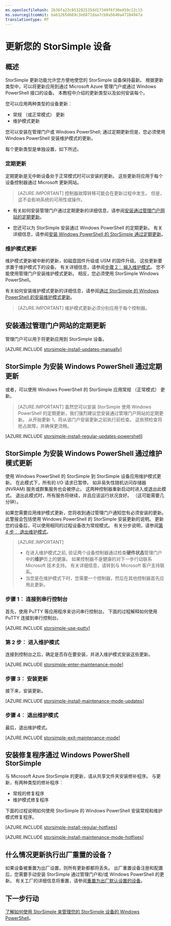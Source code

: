 ```yaml
---
ms.openlocfilehash: 2b36fa23c853282535dd17349f6f30e459c12c15
ms.sourcegitcommit: bab1265d669c3e6871daa7cb8a5640a47104947a
translationtype: MT
---
```

<properties
   pageTitle="更新您的 StorSimple 设备 |Microsoft Azure"
   description="说明如何使用 StorSimple 更新功能来安装常规和维护模式更新和修补程序。"
   services="storsimple"
   documentationCenter="NA"
   authors="SharS"
   manager="adinah"
   editor="" />
<tags 
   ms.service="storsimple"
   ms.devlang="NA"
   ms.topic="article"
   ms.tgt_pltfrm="NA"
   ms.workload="TBD"
   ms.date="08/19/2015"
   ms.author="v-sharos" />

# 更新您的 StorSimple 设备

## 概述

StorSimple 更新功能允许您方便地使您的 StorSimple 设备保持最新。 根据更新类型中，可以将更新应用到通过 Microsoft Azure 管理门户或通过 Windows PowerShell 接口的设备。 本教程中介绍的更新类型以及如何安装每个。

您可以应用两种类型的设备更新︰ 

- 常规 （或正常模式） 更新
- 维护模式更新

您可以安装在管理门户或 Windows PowerShell; 通过定期更新但是，您必须使用 Windows PowerShell 安装维护模式的更新。 

每个更新类型是单独设置，如下所述。

### 定期更新

定期更新是无中断设备处于正常模式时可以安装的更新。 这些更新将应用于每个设备控制器通过 Microsoft 更新网站。 

> [AZURE.IMPORTANT] 控制器故障转移可能会在更新过程中发生。 但是，这不会影响系统的可用性或操作。

- 有关如何安装管理门户通过定期更新的详细信息，请参阅[安装通过管理门户网站的定期更新](#install-regular-updates-via-the-management-portal)。

- 您还可以为 StorSimple 安装通过 Windows PowerShell 的定期更新。 有关详细信息，请参阅[安装 Windows PowerShell 的 StorSimple 通过定期更新](#install-regular-updates-via-windows-powershell-for-storsimple)。

### 维护模式更新

维护模式更新被中断的更新，如磁盘固件升级或 USM 的固件升级。 这些更新要求置于维护模式下的设备。 有关详细信息，请参阅[步骤 2︰ 输入维护模式](#step2)。 您不能使用管理门户安装维护模式更新。 相反，您必须使用 StorSimple Windows PowerShell。 

有关如何安装维护模式更新的详细信息，请参阅[通过 StorSimple 的 Windows PowerShell 的安装维护模式更新](#install-maintenance-mode-updates-via-windows-powershell-for-storsimple)。

> [AZURE.IMPORTANT] 维护模式更新必须分别应用于每个控制器。 

## 安装通过管理门户网站的定期更新

管理门户可以用于将更新应用到 StorSimple 设备。

[AZURE.INCLUDE [storsimple-install-updates-manually](../../includes/storsimple-install-updates-manually.md)]

## StorSimple 为安装 Windows PowerShell 通过定期更新

或者，可以使用 Windows PowerShell 的 StorSimple 应用常规 （正常模式） 更新。

> [AZURE.IMPORTANT] 虽然您可以安装 StorSimple 使用 Windows PowerShell 的定期更新，我们强烈建议您安装通过管理门户网站的定期更新。 从开始更新 1，将从该门户安装更新之前执行前检查。 这些预检查将抢占故障，并确保更流畅。 

[AZURE.INCLUDE [storsimple-install-regular-updates-powershell](../../includes/storsimple-install-regular-updates-powershell.md)]

## StorSimple 为安装 Windows PowerShell 通过维护模式更新

使用 Windows PowerShell 的 StorSimple 到 StorSimple 设备应用维护模式更新。 在此模式下，所有的 I/O 请求已暂停。 如非易失性随机访问存储器 (NVRAM) 服务或群集服务也会被停止。 这两种控制器重新启动时进入或退出此模式。 退出此模式时，所有服务将继续，并且应该运行状况良好。 （这可能需要几分钟）。

如果您需要应用维护模式更新，您将收到通过管理门户通知您有必须安装的更新。 此警报会包括使用 Windows PowerShell 的 StorSimple 安装更新的说明。 更新您的设备后，可以使用相同的过程设备改为常规模式。 有关分步说明，请参阅[第 4 步︰ 退出维护模式](#step4)。

> [AZURE.IMPORTANT] 
> 
> - 在进入维护模式之前, 验证两个设备控制器通过检查**硬件状态**管理门户中的**维护**页上的健康。 如果控制器不是健康的对下一步行动联系 Microsoft 技术支持。 有关详细信息，请转到与 Microsoft 客户支持联系。 
> - 当您是在维护模式下时，您需要一个控制器，然后在其他控制器首先应用此更新。

### 步骤 1︰ 连接到串行控制台 <a name="step1">

首先，使用 PuTTY 等应用程序来访问串行控制台。 下面的过程解释如何使用 PuTTY 连接到串行控制台。

[AZURE.INCLUDE [storsimple-use-putty](../../includes/storsimple-use-putty.md)]

### 第 2 步︰ 进入维护模式 <a name="step2">

连接到控制台之后，确定是否存在要安装，并进入维护模式安装这些更新。

[AZURE.INCLUDE [storsimple-enter-maintenance-mode](../../includes/storsimple-enter-maintenance-mode.md)]

### 步骤 3︰ 安装更新 <a name="step3">

接下来，安装更新。

[AZURE.INCLUDE [storsimple-install-maintenance-mode-updates](../../includes/storsimple-install-maintenance-mode-updates.md)]
 
### 步骤 4︰ 退出维护模式 <a name="step4">

最后，退出维护模式。

[AZURE.INCLUDE [storsimple-exit-maintenance-mode](../../includes/storsimple-exit-maintenance-mode.md)]

## 安装修复程序通过 Windows PowerShell StorSimple

与 Microsoft Azure StorSimple 的更新，请从共享文件夹安装修补程序。 与更新，有两种类型的修补程序︰ 

- 常规的修复程序 
- 维护模式修复程序  

下面的过程说明如何使用 StorSimple 的 Windows PowerShell 安装常规和维护模式修复程序。

[AZURE.INCLUDE [storsimple-install-regular-hotfixes](../../includes/storsimple-install-regular-hotfixes.md)]

[AZURE.INCLUDE [storsimple-install-maintenance-mode-hotfixes](../../includes/storsimple-install-maintenance-mode-hotfixes.md)]

## 什么情况更新执行出厂重置的设备？

如果设备被重置为出厂设置，则所有更新都都将丢失。 出厂重置设备注册和配置后，您需要手动安装 StorSimple 通过管理门户和/或 Windows PowerShell 的更新。 有关工厂的详细信息将重置，请参阅[重置为出厂默认设置的设备](storsimple-manage-device-controller.md#reset-the-device-to-factory-default-settings)。

## 下一步行动

[了解如何使用 StorSimple 来管理您的 StorSimple 设备的 Windows PowerShell](storsimple-windows-powershell-administration.md)。
 